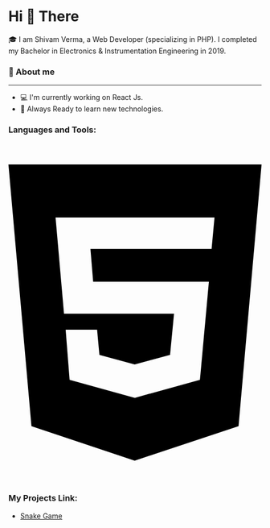<h1>Hi 👋 There</h1>

🎓 I am Shivam Verma, a Web Developer (specializing in PHP). I completed my Bachelor in Electronics & Instrumentation Engineering in 2019.

 <h3>🚀 About me</h3>
 
 <hr>
 
 <ul>
 <li>💻 I'm currently working on React Js.</li>
 <li>🎯 Always Ready to learn new technologies.</li>
 </ul>

<h3 align="left">Languages and Tools:</h3>
<p><svg xmlns="http://www.w3.org/2000/svg" viewBox="0 0 384 512"><!--! Font Awesome Pro 6.2.1 by @fontawesome - https://fontawesome.com License - https://fontawesome.com/license (Commercial License) Copyright 2022 Fonticons, Inc. --><path d="M0 32l34.9 395.8L191.5 480l157.6-52.2L384 32H0zm308.2 127.9H124.4l4.1 49.4h175.6l-13.6 148.4-97.9 27v.3h-1.1l-98.7-27.3-6-75.8h47.7L138 320l53.5 14.5 53.7-14.5 6-62.2H84.3L71.5 112.2h241.1l-4.4 47.7z"/></svg></p>

<h3>My Projects Link:</h3>
<ul>
 <li><a href="https://shivam1549.github.io/snakegame/">Snake Game</a></li>
</ul>

